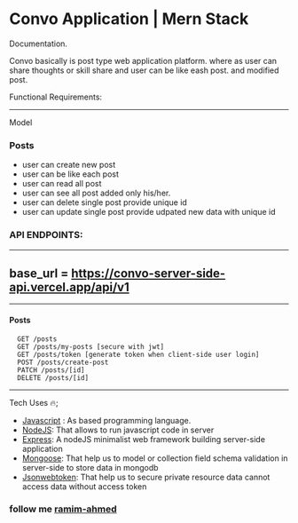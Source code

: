 # Convo Application | Mern Stack

Documentation.

Convo basically is post type web application platform. where as user can share thoughts or skill share and user can be like eash post. and modified post.

Functional Requirements:

---

Model

### Posts

- user can create new post
- user can be like each post
- user can read all post
- user can see all post added only his/her.
- user can delete single post provide unique id
- user can update single post provide udpated new data with unique id

### API ENDPOINTS:

---

## base_url = https://convo-server-side-api.vercel.app/api/v1

---

#### Posts

      GET /posts
      GET /posts/my-posts [secure with jwt]
      GET /posts/token [generate token when client-side user login]
      POST /posts/create-post
      PATCH /posts/[id]
      DELETE /posts/[id]

---

Tech Uses 🔥;

- [Javascript](https://developer.mozilla.org/en-US/docs/Web/JavaScript) : As based programming language.
- [NodeJS](https://nodejs.org/en): That allows to run javascript code in server
- [Express](https://expressjs.com/): A nodeJS minimalist web framework building server-side application
- [Mongoose](https://mongoosejs.com/): That help us to model or collection field schema validation in server-side to store data in mongodb
- [Jsonwebtoken](https://www.npmjs.com/package/jsonwebtoken): That help us to secure private resource data cannot access data without access token

### follow me [ramim-ahmed](https://ramim-ahmed.vercel.app)

